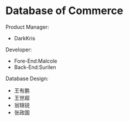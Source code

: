 # Database of Commerce

Product Manager:

- DarkKris

Developer:

- Fore-End:Malcole
- Back-End:Surilen

Database Design:

- 王有鹏
- 王世超
- 翁锦锐
- 张政国
